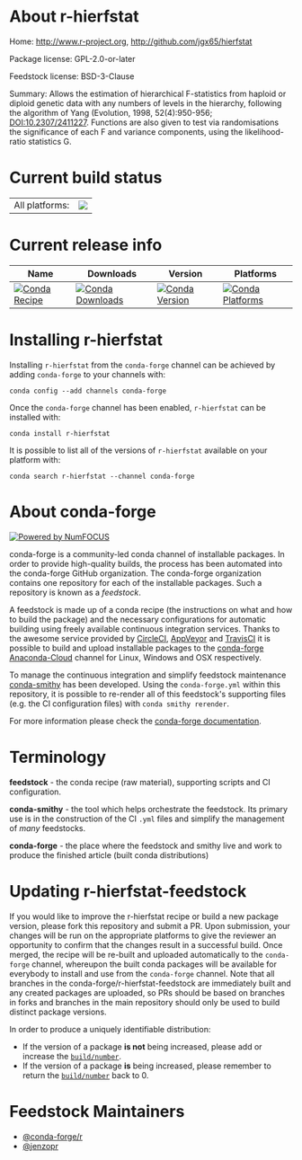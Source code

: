 About r-hierfstat
=================

Home: http://www.r-project.org, http://github.com/jgx65/hierfstat

Package license: GPL-2.0-or-later

Feedstock license: BSD-3-Clause

Summary: Allows the estimation of hierarchical F-statistics from haploid or diploid genetic data  with any numbers  of levels in the hierarchy, following the algorithm of Yang (Evolution, 1998, 52(4):950-956;  <DOI:10.2307/2411227>. Functions are also given to test via randomisations the significance of each F and variance components,   using the likelihood-ratio statistics G.



Current build status
====================


<table><tr><td>All platforms:</td>
    <td>
      <a href="https://dev.azure.com/conda-forge/feedstock-builds/_build/latest?definitionId=7978&branchName=master">
        <img src="https://dev.azure.com/conda-forge/feedstock-builds/_apis/build/status/r-hierfstat-feedstock?branchName=master">
      </a>
    </td>
  </tr>
</table>

Current release info
====================

| Name | Downloads | Version | Platforms |
| --- | --- | --- | --- |
| [![Conda Recipe](https://img.shields.io/badge/recipe-r--hierfstat-green.svg)](https://anaconda.org/conda-forge/r-hierfstat) | [![Conda Downloads](https://img.shields.io/conda/dn/conda-forge/r-hierfstat.svg)](https://anaconda.org/conda-forge/r-hierfstat) | [![Conda Version](https://img.shields.io/conda/vn/conda-forge/r-hierfstat.svg)](https://anaconda.org/conda-forge/r-hierfstat) | [![Conda Platforms](https://img.shields.io/conda/pn/conda-forge/r-hierfstat.svg)](https://anaconda.org/conda-forge/r-hierfstat) |

Installing r-hierfstat
======================

Installing `r-hierfstat` from the `conda-forge` channel can be achieved by adding `conda-forge` to your channels with:

```
conda config --add channels conda-forge
```

Once the `conda-forge` channel has been enabled, `r-hierfstat` can be installed with:

```
conda install r-hierfstat
```

It is possible to list all of the versions of `r-hierfstat` available on your platform with:

```
conda search r-hierfstat --channel conda-forge
```


About conda-forge
=================

[![Powered by NumFOCUS](https://img.shields.io/badge/powered%20by-NumFOCUS-orange.svg?style=flat&colorA=E1523D&colorB=007D8A)](http://numfocus.org)

conda-forge is a community-led conda channel of installable packages.
In order to provide high-quality builds, the process has been automated into the
conda-forge GitHub organization. The conda-forge organization contains one repository
for each of the installable packages. Such a repository is known as a *feedstock*.

A feedstock is made up of a conda recipe (the instructions on what and how to build
the package) and the necessary configurations for automatic building using freely
available continuous integration services. Thanks to the awesome service provided by
[CircleCI](https://circleci.com/), [AppVeyor](https://www.appveyor.com/)
and [TravisCI](https://travis-ci.com/) it is possible to build and upload installable
packages to the [conda-forge](https://anaconda.org/conda-forge)
[Anaconda-Cloud](https://anaconda.org/) channel for Linux, Windows and OSX respectively.

To manage the continuous integration and simplify feedstock maintenance
[conda-smithy](https://github.com/conda-forge/conda-smithy) has been developed.
Using the ``conda-forge.yml`` within this repository, it is possible to re-render all of
this feedstock's supporting files (e.g. the CI configuration files) with ``conda smithy rerender``.

For more information please check the [conda-forge documentation](https://conda-forge.org/docs/).

Terminology
===========

**feedstock** - the conda recipe (raw material), supporting scripts and CI configuration.

**conda-smithy** - the tool which helps orchestrate the feedstock.
                   Its primary use is in the construction of the CI ``.yml`` files
                   and simplify the management of *many* feedstocks.

**conda-forge** - the place where the feedstock and smithy live and work to
                  produce the finished article (built conda distributions)


Updating r-hierfstat-feedstock
==============================

If you would like to improve the r-hierfstat recipe or build a new
package version, please fork this repository and submit a PR. Upon submission,
your changes will be run on the appropriate platforms to give the reviewer an
opportunity to confirm that the changes result in a successful build. Once
merged, the recipe will be re-built and uploaded automatically to the
`conda-forge` channel, whereupon the built conda packages will be available for
everybody to install and use from the `conda-forge` channel.
Note that all branches in the conda-forge/r-hierfstat-feedstock are
immediately built and any created packages are uploaded, so PRs should be based
on branches in forks and branches in the main repository should only be used to
build distinct package versions.

In order to produce a uniquely identifiable distribution:
 * If the version of a package **is not** being increased, please add or increase
   the [``build/number``](https://conda.io/docs/user-guide/tasks/build-packages/define-metadata.html#build-number-and-string).
 * If the version of a package **is** being increased, please remember to return
   the [``build/number``](https://conda.io/docs/user-guide/tasks/build-packages/define-metadata.html#build-number-and-string)
   back to 0.

Feedstock Maintainers
=====================

* [@conda-forge/r](https://github.com/conda-forge/r/)
* [@jenzopr](https://github.com/jenzopr/)

